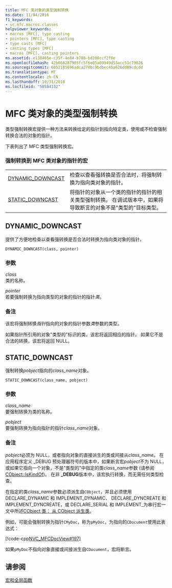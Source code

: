 ```yaml
---
title: MFC 类对象的类型强制转换
ms.date: 11/04/2016
f1_keywords:
- vc.mfc.macros.classes
helpviewer_keywords:
- macros [MFC], type casting
- pointers [MFC], type casting
- type casts [MFC]
- casting types [MFC]
- macros [MFC], casting pointers
ms.assetid: e138465e-c35f-4e84-b788-bd200ccf2f0e
ms.openlocfilehash: 42b668287905fc5f6e05a09949d53acc51c79026
ms.sourcegitcommit: 6052185696adca270bc9bdbec45a626dd89cdcdd
ms.translationtype: MT
ms.contentlocale: zh-CN
ms.lasthandoff: 10/31/2018
ms.locfileid: "50584132"
---
```

# <a name="type-casting-of-mfc-class-objects"></a>MFC 类对象的类型强制转换

类型强制转换宏提供一种方法来转换给定的指针到指向特定类，使用或不检查强制转换合法的对象的指针。

下表列出了 MFC 类型强制转换宏。

### <a name="macros-that-cast-pointers-to-mfc-class-objects"></a>强制转换到 MFC 类对象的指针的宏

|||
|-|-|
|[DYNAMIC_DOWNCAST](#dynamic_downcast)|检查以查看强转换是否合法时，将强制转换为指向类对象的指针。|
|[STATIC_DOWNCAST](#static_downcast)|将指针的对象从一个类的指针的指针的相关类型强制转换。 在调试版本中，如果将导致断言的对象不是"类型的"目标类型。|

##  <a name="dynamic_downcast"></a>  DYNAMIC_DOWNCAST

提供了方便地检查以查看强转换是否合法时转换为指向类对象的指针。

```
DYNAMIC_DOWNCAST(class, pointer)
```

### <a name="parameters"></a>参数

*class*<br/>
类的名称。

*pointer*<br/>
若要强制转换为指向类型的对象的指针的指针*类*。

### <a name="remarks"></a>备注

该宏将强制转换*指针*指向的对象的指针参数*类*参数的类型。

如果指针所引用的对象"类型的"标识的类，该宏将返回相应的指针。 如果它不是合法的转换，该宏将返回 NULL。

##  <a name="static_downcast"></a>  STATIC_DOWNCAST

强制转换*pobject*指向的*class_name*对象。

```
STATIC_DOWNCAST(class_name, pobject)
```

### <a name="parameters"></a>参数

*class_name*<br/>
要强制转换为类的名称。

*pobject*<br/>
要强制转换为指向指针的指针*class_name*对象。

### <a name="remarks"></a>备注

*pobject*必须为 NULL，或者指向对象的直接派生的类或间接从*class_name*。 在应用程序定义 _DEBUG 预处理器符号的版本中，如果断言宏*pobject*不为 NULL，或如果它指向一个对象，不是"类型的"中指定的类*class_name*参数 (请参阅[CObject::IsKindOf](../../mfc/reference/cobject-class.md#iskindof))。 在非 **_DEBUG**版本中，该宏执行转换，而无需任何类型检查。

在指定的类*class_name*参数必须派生自`CObject`，并且必须使用 DECLARE_DYNAMIC 和 IMPLEMENT_DYNAMIC、 DECLARE_DYNCREATE 和 IMPLEMENT_DYNCREATE，或 DECLARE_SERIAL 和 IMPLEMENT_为串行宏一文中所述[CObject 类： 从 CObject 派生类](../../mfc/deriving-a-class-from-cobject.md)。

例如，可能会强制转换为指针`CMyDoc`，称为`pMyDoc`，为指向的`CDocument`使用此表达式：

[!code-cpp[NVC_MFCDocView#197](../../mfc/codesnippet/cpp/type-casting-of-mfc-class-objects_1.cpp)]

如果`pMyDoc`不指向对象直接或间接派生自`CDocument`，宏将断言。

## <a name="see-also"></a>请参阅

[宏和全局函数](../../mfc/reference/mfc-macros-and-globals.md)
